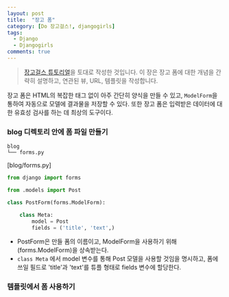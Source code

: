 ```yaml
---
layout: post
title:  "장고 폼"
category: [Do 장고걸스!, djangogirls]
tags:
  - Django
  - Djangogirls
comments: true
---
```


> [장고걸스 튜토리얼](https://tutorial.djangogirls.org/ko/)을 토대로 작성한 것입니다. 이 장은 장고 폼에 대한 개념을 간략히 설명하고, 연관된 뷰, URL, 템플릿을 작성합니다.

장고 폼은 HTML의 복잡한 태그 없이 아주 간단히 양식을 만들 수 있고, `ModelForm`을 통하여 자동으로 모델에 결과물을 저장할 수 있다. 또한 장고 폼은 입력받은 데이터에 대한 유효성 검사를 하는 데 최상의 도구이다.

### blog 디렉토리 안에 폼 파일 만들기

```
blog
└── forms.py
```

[blog/forms.py]

```python
from django import forms

from .models import Post

class PostForm(forms.ModelForm):

    class Meta:
        model = Post
        fields = ('title', 'text',)
```

- PostForm은 만들 폼의 이름이고, ModelForm을 사용하기 위해 (forms.ModelForm)을 상속받는다.
- `class Meta` 에서 model 변수를 통해 Post 모델을 사용할 것임을 명시하고, 폼에 쓰일 필드로 'title'과 'text'를 튜플 형태로 fields 변수에 할당한다.

### 템플릿에서 폼 사용하기
